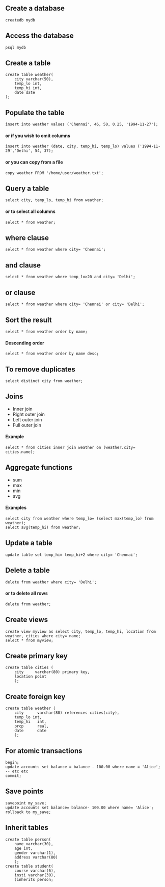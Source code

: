 ## Create a database
	createdb mydb

## Access the database
	psql mydb

## Create a table
	create table weather(
		city varchar(50),
		temp_lo int,
		temp_hi int,
		date date
	);

## Populate the table
	insert into weather values ('Chennai', 46, 50, 0.25, '1994-11-27');
#### or if you wish to omit columns
	insert into weather (date, city, temp_hi, temp_lo) values ('1994-11-29','Delhi', 54, 37);

#### or you can copy from a file
	copy weather FROM '/home/user/weather.txt';

## Query a table
	select city, temp_lo, temp_hi from weather;
#### or to select all columns
	select * from weather;

## where clause
	select * from weather where city= 'Chennai';
## and clause
	select * from weather where temp_lo>20 and city= 'Delhi';
## or clause
	select * from weather where city= 'Chennai' or city= 'Delhi';
## Sort the result
	select * from weather order by name;
#### Descending order
	select * from weather order by name desc;
## To remove duplicates
	select distinct city from weather;
## Joins
* Inner join	
* Right outer join
* Left outer join
* Full outer join

#### Example
	select * from cities inner join weather on (weather.city= cities.name);

## Aggregate functions
* sum
* max
* min
* avg

#### Examples
	select city from weather where temp_lo= (select max(temp_lo) from weather);
	select avg(temp_hi) from weather;

## Update a table
	update table set temp_hi= temp_hi+2 where city= 'Chennai';
## Delete a table
	delete from weather where city= 'Delhi';
#### or to delete all rows
	delete from weather;
## Create views
	create view myview as select city, temp_lo, temp_hi, location from weather, cities where city= name;
	select * from myview;

## Create primary key
	create table cities (
		city     varchar(80) primary key,
		location point
		);

## Create foreign key
	create table weather (
		city      varchar(80) references cities(city),
		temp_lo int,
		temp_hi   int,
		prcp      real,
		date      date
		);
## For atomic transactions
	begin;
	update accounts set balance = balance - 100.00 where name = 'Alice';
	-- etc etc
	commit;

## Save points
	savepoint my_save;
	update accounts set balance= balance- 100.00 where name= 'Alice';
	rollback to my_save;

## Inherit tables
	create table person(
		name varchar(30),
		age int,
		gender varchar(1),
		address varchar(80)
		);
	create table student(
		course varchar(6),
		insti varchar(30),
		)inherits person;
	


